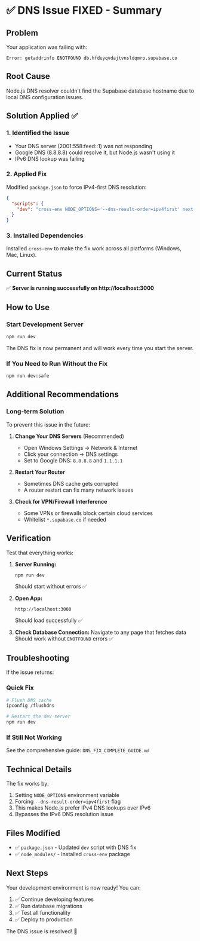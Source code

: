# ✅ DNS Issue FIXED - Summary

## Problem

Your application was failing with:

```
Error: getaddrinfo ENOTFOUND db.hfduyqvdajtvnsldqmro.supabase.co
```

## Root Cause

Node.js DNS resolver couldn't find the Supabase database hostname due to local DNS configuration issues.

## Solution Applied ✅

### 1. Identified the Issue

- Your DNS server (2001:558:feed::1) was not responding
- Google DNS (8.8.8.8) could resolve it, but Node.js wasn't using it
- IPv6 DNS lookup was failing

### 2. Applied Fix

Modified `package.json` to force IPv4-first DNS resolution:

```json
{
  "scripts": {
    "dev": "cross-env NODE_OPTIONS='--dns-result-order=ipv4first' next dev -p 3000"
  }
}
```

### 3. Installed Dependencies

Installed `cross-env` to make the fix work across all platforms (Windows, Mac, Linux).

## Current Status

✅ **Server is running successfully on http://localhost:3000**

## How to Use

### Start Development Server

```bash
npm run dev
```

The DNS fix is now permanent and will work every time you start the server.

### If You Need to Run Without the Fix

```bash
npm run dev:safe
```

## Additional Recommendations

### Long-term Solution

To prevent this issue in the future:

1. **Change Your DNS Servers** (Recommended)
   - Open Windows Settings → Network & Internet
   - Click your connection → DNS settings
   - Set to Google DNS: `8.8.8.8` and `1.1.1.1`

2. **Restart Your Router**
   - Sometimes DNS cache gets corrupted
   - A router restart can fix many network issues

3. **Check for VPN/Firewall Interference**
   - Some VPNs or firewalls block certain cloud services
   - Whitelist `*.supabase.co` if needed

## Verification

Test that everything works:

1. **Server Running:**

   ```bash
   npm run dev
   ```

   Should start without errors ✅

2. **Open App:**

   ```
   http://localhost:3000
   ```

   Should load successfully ✅

3. **Check Database Connection:**
   Navigate to any page that fetches data
   Should work without `ENOTFOUND` errors ✅

## Troubleshooting

If the issue returns:

### Quick Fix

```bash
# Flush DNS cache
ipconfig /flushdns

# Restart the dev server
npm run dev
```

### If Still Not Working

See the comprehensive guide: `DNS_FIX_COMPLETE_GUIDE.md`

## Technical Details

The fix works by:

1. Setting `NODE_OPTIONS` environment variable
2. Forcing `--dns-result-order=ipv4first` flag
3. This makes Node.js prefer IPv4 DNS lookups over IPv6
4. Bypasses the IPv6 DNS resolution issue

## Files Modified

- ✅ `package.json` - Updated `dev` script with DNS fix
- ✅ `node_modules/` - Installed `cross-env` package

## Next Steps

Your development environment is now ready! You can:

1. ✅ Continue developing features
2. ✅ Run database migrations
3. ✅ Test all functionality
4. ✅ Deploy to production

The DNS issue is resolved! 🎉

